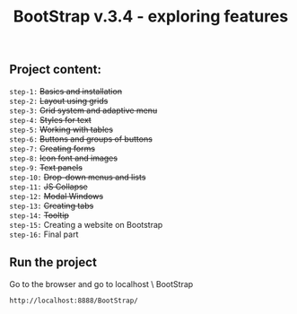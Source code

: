 <p align="center">
    <h1 align="center">
         BootStrap v.3.4 - exploring features
    </h1>
    <br>
</p>

Project content:
-------------------
`step-1:` ~~Basics and installation~~ <br>
`step-2:` ~~Layout using grids~~ <br>
`step-3:` ~~Grid system and adaptive menu~~ <br>
`step-4:` ~~Styles for text~~ <br>
`step-5:` ~~Working with tables~~ <br>
`step-6:` ~~Buttons and groups of buttons~~ <br>
`step-7:` ~~Creating forms~~ <br>
`step-8:` ~~Icon font and images~~ <br>
`step-9:` ~~Text panels~~ <br>
`step-10:` ~~Drop-down menus and lists~~ <br>
`step-11:` ~~JS Collapse~~ <br>
`step-12:` ~~Modal Windows~~ <br>
`step-13:` ~~Creating tabs~~ <br>
`step-14:` ~~Tooltip~~ <br>
`step-15:` Creating a website on Bootstrap <br>
`step-16:` Final part <br>

Run the project
--------------
Go to the browser and go to localhost \ BootStrap

~~~
http://localhost:8888/BootStrap/
~~~
